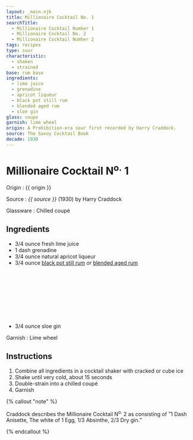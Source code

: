 ```yaml
---
layout: _main.njk
title: Millionaire Cocktail No. 1
searchTitle:
  - Millionaire Cocktail Number 1
  - Millionaire Cocktail No. 2
  - Millionaire Cocktail Number 2
tags: recipes
type: sour
characteristic:
  - shaken
  - strained
base: rum base
ingredients:
  - lime juice
  - grenadine
  - apricot liqueur
  - black pot still rum
  - blended aged rum
  - sloe gin
glass: coupe
garnish: lime wheel
origin: A Prohibition-era sour first recorded by Harry Craddock.
source: The Savoy Cocktail Book
decade: 1930
---
```

<!-- markdownlint-disable MD025 -->
# Millionaire Cocktail N<sup>o.</sup> 1
<!-- markdownlint-disable MD025 -->

Origin
  : {{ origin }}

Source
  : <cite>{{ source }}</cite> (1930) by Harry Craddock

Glassware
  : Chilled coupé

## Ingredients

* 3/4 ounce fresh lime juice
* 1 dash grenadine
* 3/4 ounce natural apricot liqueur
* 3/4 ounce [black pot still rum](/rums/10-rum-black-pot-still/) *or* [blended aged rum](/rums/05-rum-blended-aged/)<icon-l space="1em" class="bigger" label="(3)"><span class="with-icon"><svg class="icon"><use href="/assets/images/icons/circle-3.svg#circle-3"></use></svg></span></icon-l>
* 3/4 ounce sloe gin

Garnish
  : Lime wheel

## Instructions

1. Combine all ingredients in a cocktail shaker with cracked or cube ice
2. Shake until very cold, about 15 seconds
3. Double-strain into a chilled coupé
4. Garnish

<!-- markdownlint-disable MD012 -->
{% callout "note" %}
<!-- markdownlint-enable MD012 -->

  Craddock describes the Millionaire Cocktail N<sup>o.</sup> 2 as consisting of <q>1 Dash Anisette, The white of 1 Egg, 1/3 Absinthe, 2/3 Dry gin.</q>

{% endcallout %}
